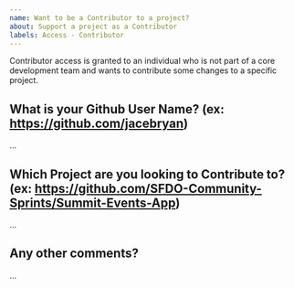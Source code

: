 ```yaml
---
name: Want to be a Contributor to a project?
about: Support a project as a Contributor
labels: Access - Contributor
---
```


Contributor access is granted to an individual who is not part of a core development team and wants to contribute some changes to a specific project.

What is your Github User Name? (ex: https://github.com/jacebryan)
-------------------------------------------
...

Which Project are you looking to Contribute to? (ex: https://github.com/SFDO-Community-Sprints/Summit-Events-App)
-------------------------------------------
…


Any other comments?
-------------------------------------------
…
